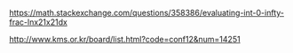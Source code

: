 https://math.stackexchange.com/questions/358386/evaluating-int-0-infty-frac-lnx21x21dx



http://www.kms.or.kr/board/list.html?code=conf12&num=14251



